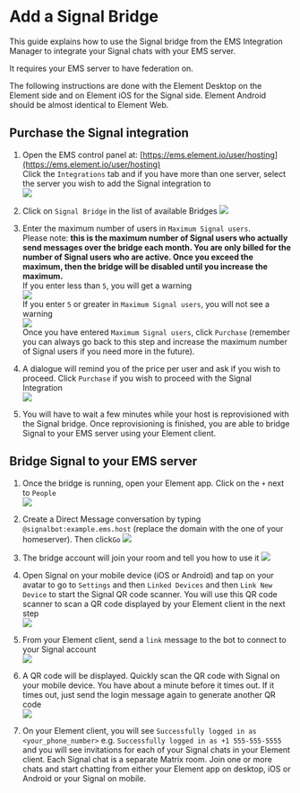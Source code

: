 # Add a Signal Bridge

This guide explains how to use the Signal bridge from the EMS Integration Manager to integrate your Signal chats with your EMS server.

It requires your EMS server to have federation on.

The following instructions are done with the  Element Desktop on the Element side and on Element iOS for the Signal side. Element Android should be almost identical to Element Web.

## Purchase  the Signal integration
1. Open the EMS control panel at: [https://ems.element.io/user/hosting](https://ems.element.io/user/hosting)  
Click the `Integrations` tab  and if you have more than one server, select the server you wish to add the Signal integration to  
![](images/click-integration-tab-ems-user-hosting.png)  

1. Click on `Signal Bridge` in the list of available Bridges
![](images/signalbridge-integrations-bridges-list-with-signal.png)  

1. Enter the maximum number of users in `Maximum Signal users`.  
Please note:  **this is the maximum number of Signal users who actually send messages over the bridge each month. You are only billed for the number of Signal users who are active. Once you exceed the maximum, then the bridge will be disabled until you increase the maximum.**  
If you enter less than `5`, you will get a warning  
![](images/si-low-rmau-warning.png)  
If you enter `5` or greater in `Maximum Signal users`, you will not see a warning  
![](images/si-enter-number-users-click-purchase.png)  
Once you have entered `Maximum Signal users`, click `Purchase` (remember you can always go back to this step and increase the maximum number of Signal users if you need more in the future).

1. A dialogue will remind you of the price per user and ask if you wish to proceed. Click `Purchase` if you wish to proceed with the Signal Integration  
![](images/si-confirm-subscription-click-purchase.png)  

1. You will have to wait a few minutes while your host is reprovisioned with the Signal bridge.
Once reprovisioning is finished, you are able to bridge Signal to your EMS server using your Element client.

## Bridge Signal to your EMS server

1. Once the bridge is running, open your Element app. Click on the `+` next to `People`   
![](images/start-chat.png)

1.  Create a Direct Message conversation by typing `@signalbot:example.ems.host` (replace the domain with the one of your homeserver). Then click`Go`
![](images/dm-si-bot.png)

1. The bridge account will join your room and tell you how to use it
![](images/sibridge-bot-joins-room.png)

1. Open Signal on your mobile device (iOS or Android) and tap on your avatar to go to `Settings` and then `Linked Devices` and then `Link New Device` to start the Signal QR code scanner. You will use this QR code scanner to scan a QR code displayed by your Element client in the next step  
![](images/sibridge-signal-ios-qrcode.jpg)

1. From your Element client, send a `link` message to the bot to connect to your Signal account  
![](images/sibridge-send-link-message.png)

1. A QR code will be displayed. Quickly scan the QR code with Signal on your mobile device. You have about a minute before it times out. If it times out, just send the login message again to generate another QR code  
![](images/sibridge-qr-code-from-link-command.png)

1. On your Element client, you will see `Successfully logged in as <your_phone_number>` e.g. `Successfully logged in as +1 555-555-5555` and you will see invitations for each of your Signal chats in your Element client. Each Signal chat is a separate Matrix room. Join one or more chats and start chatting from either your Element app on desktop, iOS or Android or your Signal on mobile.
